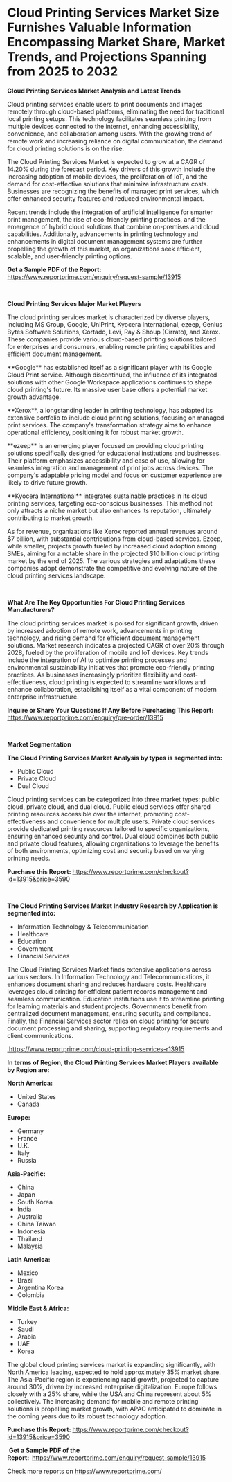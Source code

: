 <p><h1>Cloud Printing Services Market Size Furnishes Valuable Information Encompassing Market Share, Market Trends, and Projections Spanning from 2025 to 2032</h1></p><p><strong>Cloud Printing Services Market Analysis and Latest Trends</strong></p>
<p><p>Cloud printing services enable users to print documents and images remotely through cloud-based platforms, eliminating the need for traditional local printing setups. This technology facilitates seamless printing from multiple devices connected to the internet, enhancing accessibility, convenience, and collaboration among users. With the growing trend of remote work and increasing reliance on digital communication, the demand for cloud printing solutions is on the rise.</p><p>The Cloud Printing Services Market is expected to grow at a CAGR of 14.20% during the forecast period. Key drivers of this growth include the increasing adoption of mobile devices, the proliferation of IoT, and the demand for cost-effective solutions that minimize infrastructure costs. Businesses are recognizing the benefits of managed print services, which offer enhanced security features and reduced environmental impact.</p><p>Recent trends include the integration of artificial intelligence for smarter print management, the rise of eco-friendly printing practices, and the emergence of hybrid cloud solutions that combine on-premises and cloud capabilities. Additionally, advancements in printing technology and enhancements in digital document management systems are further propelling the growth of this market, as organizations seek efficient, scalable, and user-friendly printing options.</p></p>
<p><strong>Get a Sample PDF of the Report:&nbsp;</strong> <a href="https://www.reportprime.com/enquiry/request-sample/13915?utm_campaign=2641&utm_medium=2&utm_source=Github&utm_content=ia&utm_term=20032025&utm_id=cloud-printing-services">https://www.reportprime.com/enquiry/request-sample/13915</a></p>
<p>&nbsp;</p>
<p><strong>Cloud Printing Services Major Market Players</strong></p>
<p><p>The cloud printing services market is characterized by diverse players, including MS Group, Google, UniPrint, Kyocera International, ezeep, Genius Bytes Software Solutions, Cortado, Levi, Ray & Shoup (Cirrato), and Xerox. These companies provide various cloud-based printing solutions tailored for enterprises and consumers, enabling remote printing capabilities and efficient document management.</p><p>**Google** has established itself as a significant player with its Google Cloud Print service. Although discontinued, the influence of its integrated solutions with other Google Workspace applications continues to shape cloud printing's future. Its massive user base offers a potential market growth advantage.</p><p>**Xerox**, a longstanding leader in printing technology, has adapted its extensive portfolio to include cloud printing solutions, focusing on managed print services. The company's transformation strategy aims to enhance operational efficiency, positioning it for robust market growth.</p><p>**ezeep** is an emerging player focused on providing cloud printing solutions specifically designed for educational institutions and businesses. Their platform emphasizes accessibility and ease of use, allowing for seamless integration and management of print jobs across devices. The company's adaptable pricing model and focus on customer experience are likely to drive future growth.</p><p>**Kyocera International** integrates sustainable practices in its cloud printing services, targeting eco-conscious businesses. This method not only attracts a niche market but also enhances its reputation, ultimately contributing to market growth.</p><p>As for revenue, organizations like Xerox reported annual revenues around $7 billion, with substantial contributions from cloud-based services. Ezeep, while smaller, projects growth fueled by increased cloud adoption among SMEs, aiming for a notable share in the projected $10 billion cloud printing market by the end of 2025. The various strategies and adaptations these companies adopt demonstrate the competitive and evolving nature of the cloud printing services landscape.</p></p>
<p>&nbsp;</p>
<p><strong>What Are The Key Opportunities For Cloud Printing Services Manufacturers?</strong></p>
<p><p>The cloud printing services market is poised for significant growth, driven by increased adoption of remote work, advancements in printing technology, and rising demand for efficient document management solutions. Market research indicates a projected CAGR of over 20% through 2028, fueled by the proliferation of mobile and IoT devices. Key trends include the integration of AI to optimize printing processes and environmental sustainability initiatives that promote eco-friendly printing practices. As businesses increasingly prioritize flexibility and cost-effectiveness, cloud printing is expected to streamline workflows and enhance collaboration, establishing itself as a vital component of modern enterprise infrastructure.</p></p>
<p><strong>Inquire or Share Your Questions If Any Before Purchasing This Report:</strong> <a href="https://www.reportprime.com/enquiry/pre-order/13915?utm_campaign=2641&utm_medium=2&utm_source=Github&utm_content=ia&utm_term=20032025&utm_id=cloud-printing-services">https://www.reportprime.com/enquiry/pre-order/13915</a></p>
<p>&nbsp;</p>
<p><strong>Market Segmentation</strong></p>
<p><strong>The Cloud Printing Services Market Analysis by types is segmented into:</strong></p>
<p><ul><li>Public Cloud</li><li>Private Cloud</li><li>Dual Cloud</li></ul></p>
<p><p>Cloud printing services can be categorized into three market types: public cloud, private cloud, and dual cloud. Public cloud services offer shared printing resources accessible over the internet, promoting cost-effectiveness and convenience for multiple users. Private cloud services provide dedicated printing resources tailored to specific organizations, ensuring enhanced security and control. Dual cloud combines both public and private cloud features, allowing organizations to leverage the benefits of both environments, optimizing cost and security based on varying printing needs.</p></p>
<p><strong>Purchase this Report:&nbsp;</strong><a href="https://www.reportprime.com/checkout?id=13915&price=3590&utm_campaign=2641&utm_medium=2&utm_source=Github&utm_content=ia&utm_term=20032025&utm_id=cloud-printing-services">https://www.reportprime.com/checkout?id=13915&price=3590</a></p>
<p>&nbsp;</p>
<p><strong>The Cloud Printing Services Market Industry Research by Application is segmented into:</strong></p>
<p><ul><li>Information Technology & Telecommunication</li><li>Healthcare</li><li>Education</li><li>Government</li><li>Financial Services</li></ul></p>
<p><p>The Cloud Printing Services Market finds extensive applications across various sectors. In Information Technology and Telecommunications, it enhances document sharing and reduces hardware costs. Healthcare leverages cloud printing for efficient patient records management and seamless communication. Education institutions use it to streamline printing for learning materials and student projects. Governments benefit from centralized document management, ensuring security and compliance. Finally, the Financial Services sector relies on cloud printing for secure document processing and sharing, supporting regulatory requirements and client communications.</p></p>
<p><a href="https://www.reportprime.com/cloud-printing-services-r13915?utm_campaign=2641&utm_medium=2&utm_source=Github&utm_content=ia&utm_term=20032025&utm_id=cloud-printing-services">&nbsp;https://www.reportprime.com/cloud-printing-services-r13915</a></p>
<p><strong>In terms of Region, the Cloud Printing Services Market Players available by Region are:</strong></p>
<p>
    <p> <strong> North America: </strong>
        <ul>
            <li>United States</li>
            <li>Canada</li>
        </ul>
        </p> 
    <p> <strong> Europe: </strong>
        <ul>
            <li>Germany</li>
            <li>France</li>
            <li>U.K.</li>
            <li>Italy</li>
            <li>Russia</li>
        </ul>
        </p> 
    <p> <strong> Asia-Pacific: </strong>
        <ul>
            <li>China</li>
            <li>Japan</li>
            <li>South Korea</li>
            <li>India</li>
            <li>Australia</li>
            <li>China Taiwan</li>
            <li>Indonesia</li>
            <li>Thailand</li>
            <li>Malaysia</li>
        </ul>
        </p> 
    <p> <strong> Latin America: </strong>
        <ul>
            <li>Mexico</li>
            <li>Brazil</li>
            <li>Argentina Korea</li>
            <li>Colombia</li>
        </ul>
        </p> 
    <p> <strong> Middle East & Africa: </strong>
        <ul>
            <li>Turkey</li>
            <li>Saudi</li>
            <li>Arabia</li>
            <li>UAE</li>
            <li>Korea</li>
        </ul>
    </p>
    </p>
<p><p>The global cloud printing services market is expanding significantly, with North America leading, expected to hold approximately 35% market share. The Asia-Pacific region is experiencing rapid growth, projected to capture around 30%, driven by increased enterprise digitalization. Europe follows closely with a 25% share, while the USA and China represent about 5% collectively. The increasing demand for mobile and remote printing solutions is propelling market growth, with APAC anticipated to dominate in the coming years due to its robust technology adoption.</p></p>
<p><strong>Purchase this Report: </strong><a href="https://www.reportprime.com/checkout?id=13915&price=3590&utm_campaign=2641&utm_medium=2&utm_source=Github&utm_content=ia&utm_term=20032025&utm_id=cloud-printing-services">https://www.reportprime.com/checkout?id=13915&price=3590</a></p>
<p>&nbsp;<strong>Get a Sample PDF of the Report:&nbsp;&nbsp;</strong><a href="https://www.reportprime.com/enquiry/request-sample/13915?utm_campaign=2641&utm_medium=2&utm_source=Github&utm_content=ia&utm_term=20032025&utm_id=cloud-printing-services">https://www.reportprime.com/enquiry/request-sample/13915</a></p>
<p><strong></strong></p>
<p>Check more reports on <a href="https://www.reportprime.com/?utm_campaign=2641&utm_medium=2&utm_source=Github&utm_content=ia&utm_term=20032025&utm_id=cloud-printing-services">https://www.reportprime.com/</a></p>